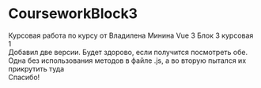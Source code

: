 # CourseworkBlock3
Курсовая работа по курсу от Владилена Минина Vue 3 Блок 3 курсовая 1  
Добавил две версии. Будет здорово, если получится посмотреть обе. Одна без использования методов в файле .js, а во вторую пытался их прикрутить туда  
Спасибо!
